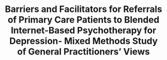 --- 
abstract: '' 
authors: 
 - titzler
 -  M Berking
 -  schlicker
 -  H Riper
 -  admin
doi: '10.2196/18642' 
featured: false 
publication: '*JMIR Mental Health*, NA' 
publication_short: '' 
publishDate: '2020-01-01' 
title: 'Barriers and Facilitators for Referrals of Primary Care Patients to Blended Internet-Based Psychotherapy for Depression- Mixed Methods Study of General Practitioners’ Views' 
url_code: '' 
url_dataset: '' 
url_pdf: '' 
url_poster: '' 
url_project: '' 
url_slides: '' 
url_source: '' 
url_video: '' 
---